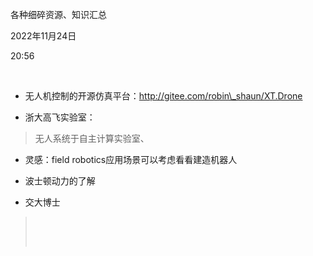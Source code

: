 各种细碎资源、知识汇总

2022年11月24日

20:56

 

-   无人机控制的开源仿真平台：http://gitee.com/robin\_shaun/XT.Drone

-   浙大高飞实验室：

> 无人系统于自主计算实验室、

-   灵感：field robotics应用场景可以考虑看看建造机器人

-   波士顿动力的了解

-   交大博士

>  
>
>  
